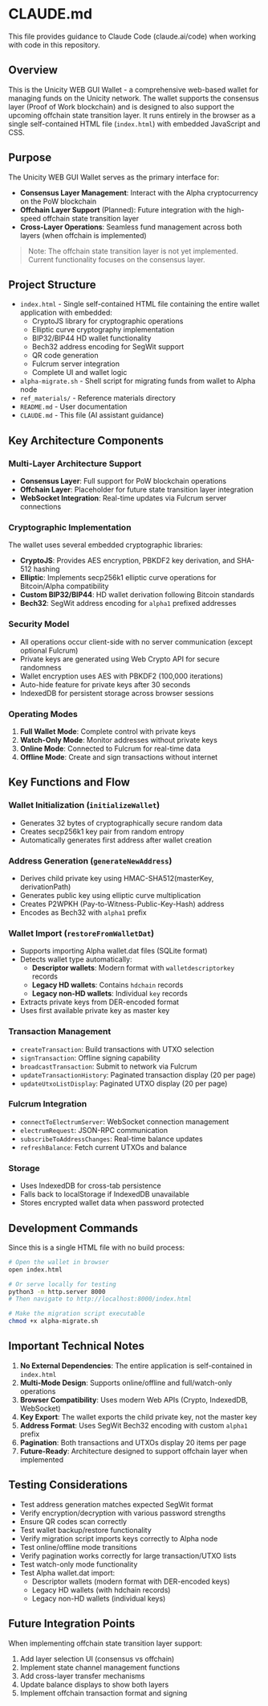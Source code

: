 # CLAUDE.md

This file provides guidance to Claude Code (claude.ai/code) when working with code in this repository.

## Overview

This is the Unicity WEB GUI Wallet - a comprehensive web-based wallet for managing funds on the Unicity network. The wallet supports the consensus layer (Proof of Work blockchain) and is designed to also support the upcoming offchain state transition layer. It runs entirely in the browser as a single self-contained HTML file (`index.html`) with embedded JavaScript and CSS.

## Purpose

The Unicity WEB GUI Wallet serves as the primary interface for:
- **Consensus Layer Management**: Interact with the Alpha cryptocurrency on the PoW blockchain
- **Offchain Layer Support** (Planned): Future integration with the high-speed offchain state transition layer
- **Cross-Layer Operations**: Seamless fund management across both layers (when offchain is implemented)

> Note: The offchain state transition layer is not yet implemented. Current functionality focuses on the consensus layer.

## Project Structure

- `index.html` - Single self-contained HTML file containing the entire wallet application with embedded:
  - CryptoJS library for cryptographic operations
  - Elliptic curve cryptography implementation
  - BIP32/BIP44 HD wallet functionality
  - Bech32 address encoding for SegWit support
  - QR code generation
  - Fulcrum server integration
  - Complete UI and wallet logic
- `alpha-migrate.sh` - Shell script for migrating funds from wallet to Alpha node
- `ref_materials/` - Reference materials directory
- `README.md` - User documentation
- `CLAUDE.md` - This file (AI assistant guidance)

## Key Architecture Components

### Multi-Layer Architecture Support
- **Consensus Layer**: Full support for PoW blockchain operations
- **Offchain Layer**: Placeholder for future state transition layer integration
- **WebSocket Integration**: Real-time updates via Fulcrum server connections

### Cryptographic Implementation
The wallet uses several embedded cryptographic libraries:
- **CryptoJS**: Provides AES encryption, PBKDF2 key derivation, and SHA-512 hashing
- **Elliptic**: Implements secp256k1 elliptic curve operations for Bitcoin/Alpha compatibility
- **Custom BIP32/BIP44**: HD wallet derivation following Bitcoin standards
- **Bech32**: SegWit address encoding for `alpha1` prefixed addresses

### Security Model
- All operations occur client-side with no server communication (except optional Fulcrum)
- Private keys are generated using Web Crypto API for secure randomness
- Wallet encryption uses AES with PBKDF2 (100,000 iterations)
- Auto-hide feature for private keys after 30 seconds
- IndexedDB for persistent storage across browser sessions

### Operating Modes
1. **Full Wallet Mode**: Complete control with private keys
2. **Watch-Only Mode**: Monitor addresses without private keys
3. **Online Mode**: Connected to Fulcrum for real-time data
4. **Offline Mode**: Create and sign transactions without internet

## Key Functions and Flow

### Wallet Initialization (`initializeWallet`)
- Generates 32 bytes of cryptographically secure random data
- Creates secp256k1 key pair from random entropy
- Automatically generates first address after wallet creation

### Address Generation (`generateNewAddress`)
- Derives child private key using HMAC-SHA512(masterKey, derivationPath)
- Generates public key using elliptic curve multiplication
- Creates P2WPKH (Pay-to-Witness-Public-Key-Hash) address
- Encodes as Bech32 with `alpha1` prefix

### Wallet Import (`restoreFromWalletDat`)
- Supports importing Alpha wallet.dat files (SQLite format)
- Detects wallet type automatically:
  - **Descriptor wallets**: Modern format with `walletdescriptorkey` records
  - **Legacy HD wallets**: Contains `hdchain` records
  - **Legacy non-HD wallets**: Individual `key` records
- Extracts private keys from DER-encoded format
- Uses first available private key as master key

### Transaction Management
- `createTransaction`: Build transactions with UTXO selection
- `signTransaction`: Offline signing capability
- `broadcastTransaction`: Submit to network via Fulcrum
- `updateTransactionHistory`: Paginated transaction display (20 per page)
- `updateUtxoListDisplay`: Paginated UTXO display (20 per page)

### Fulcrum Integration
- `connectToElectrumServer`: WebSocket connection management
- `electrumRequest`: JSON-RPC communication
- `subscribeToAddressChanges`: Real-time balance updates
- `refreshBalance`: Fetch current UTXOs and balance

### Storage
- Uses IndexedDB for cross-tab persistence
- Falls back to localStorage if IndexedDB unavailable
- Stores encrypted wallet data when password protected

## Development Commands

Since this is a single HTML file with no build process:

```bash
# Open the wallet in browser
open index.html

# Or serve locally for testing
python3 -m http.server 8000
# Then navigate to http://localhost:8000/index.html

# Make the migration script executable
chmod +x alpha-migrate.sh
```

## Important Technical Notes

1. **No External Dependencies**: The entire application is self-contained in `index.html`
2. **Multi-Mode Design**: Supports online/offline and full/watch-only operations
3. **Browser Compatibility**: Uses modern Web APIs (Crypto, IndexedDB, WebSocket)
4. **Key Export**: The wallet exports the child private key, not the master key
5. **Address Format**: Uses SegWit Bech32 encoding with custom `alpha1` prefix
6. **Pagination**: Both transactions and UTXOs display 20 items per page
7. **Future-Ready**: Architecture designed to support offchain layer when implemented

## Testing Considerations

- Test address generation matches expected SegWit format
- Verify encryption/decryption with various password strengths
- Ensure QR codes scan correctly
- Test wallet backup/restore functionality
- Verify migration script imports keys correctly to Alpha node
- Test online/offline mode transitions
- Verify pagination works correctly for large transaction/UTXO lists
- Test watch-only mode functionality
- Test Alpha wallet.dat import:
  - Descriptor wallets (modern format with DER-encoded keys)
  - Legacy HD wallets (with hdchain records)
  - Legacy non-HD wallets (individual keys)

## Future Integration Points

When implementing offchain state transition layer support:
1. Add layer selection UI (consensus vs offchain)
2. Implement state channel management functions
3. Add cross-layer transfer mechanisms
4. Update balance displays to show both layers
5. Implement offchain transaction format and signing
